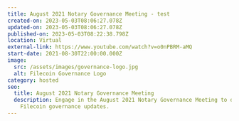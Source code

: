 ```yaml
---
title: August 2021 Notary Governance Meeting - test
created-on: 2023-05-03T08:06:27.078Z
updated-on: 2023-05-03T08:06:27.078Z
published-on: 2023-05-03T08:22:38.798Z
location: Virtual
external-link: https://www.youtube.com/watch?v=o0nPBRM-aMQ
start-date: 2021-08-30T22:00:00.000Z
image:
  src: /assets/images/governance-logo.jpg
  alt: Filecoin Governance Logo
category: hosted
seo:
  title: August 2021 Notary Governance Meeting
  description: Engage in the August 2021 Notary Governance Meeting to discuss
    Filecoin governance updates.
---
```


